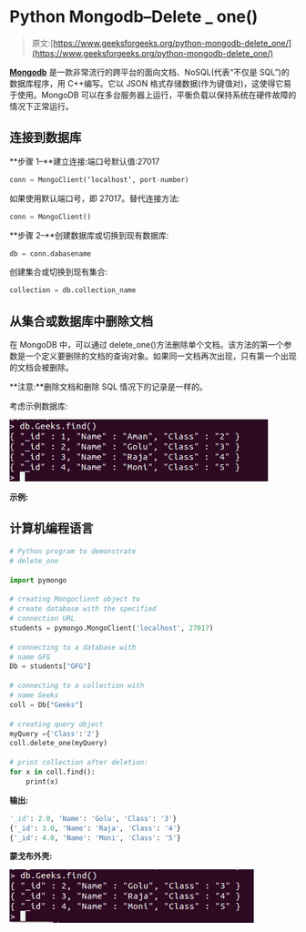 # Python Mongodb–Delete _ one()

> 原文:[https://www.geeksforgeeks.org/python-mongodb-delete_one/](https://www.geeksforgeeks.org/python-mongodb-delete_one/)

[**Mongodb**](https://www.geeksforgeeks.org/mongodb-and-python/) 是一款非常流行的跨平台的面向文档、NoSQL(代表“不仅是 SQL”)的数据库程序，用 C++编写。它以 JSON 格式存储数据(作为键值对)，这使得它易于使用。MongoDB 可以在多台服务器上运行，平衡负载以保持系统在硬件故障的情况下正常运行。

## 连接到数据库

**步骤 1–**建立连接:端口号默认值:27017

```py
conn = MongoClient(‘localhost’, port-number)
```

如果使用默认端口号，即 27017。替代连接方法:

```py
conn = MongoClient()
```

**步骤 2–**创建数据库或切换到现有数据库:

```py
db = conn.dabasename
```

创建集合或切换到现有集合:

```py
collection = db.collection_name
```

## 从集合或数据库中删除文档

在 MongoDB 中，可以通过 delete_one()方法删除单个文档。该方法的第一个参数是一个定义要删除的文档的查询对象。如果同一文档再次出现，只有第一个出现的文档会被删除。

**注意:**删除文档和删除 SQL 情况下的记录是一样的。

考虑示例数据库:

![python-delte-one-mongodb](img/f7401be70d423c1e93031159a5fa6ad0.png)

**示例:**

## 计算机编程语言

```py
# Python program to demonstrate
# delete_one

import pymongo

# creating Mongoclient object to
# create database with the specified
# connection URL
students = pymongo.MongoClient('localhost', 27017)

# connecting to a database with
# name GFG
Db = students["GFG"]

# connecting to a collection with
# name Geeks
coll = Db["Geeks"]

# creating query object
myQuery ={'Class':'2'}
coll.delete_one(myQuery)

# print collection after deletion:
for x in coll.find():
    print(x)
```

**输出:**

```py
'_id': 2.0, 'Name': 'Golu', 'Class': '3'}
{'_id': 3.0, 'Name': 'Raja', 'Class': '4'}
{'_id': 4.0, 'Name': 'Moni', 'Class': '5'}
```

**蒙戈布外壳:**

![python-mongodb-delete-one](img/22fad77bdbc189c5925da950f288cb10.png)